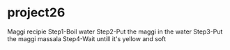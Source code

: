 # project26
Maggi recipie
Step1-Boil water
Step2-Put the maggi in the water
Step3-Put the maggi massala 
Step4-Wait untill it's yellow and soft

